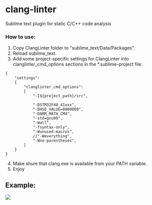 # clang-linter
Sublime text plugin for static C/C++ code analysis

### How to use:

1. Copy ClangLinter folder to "sublime_text/Data/Packages".
2. Reload sublime_text.
3. Add some project-specific settings for ClangLinter into clanglinter_cmd_options sections in the *.sublime-project file:
```
{
	"settings":
	{
		"clanglinter_cmd_options":
		[
			"-I${project_path}/src",
			
			"-DSTM32F40_41xxx",
			"-DHSE_VALUE=8000000",
			"-DARM_MATH_CM4",
			"-std=gnu99",
			"-Wall",
			"-fsyntax-only",
			"-Wunused-macros",
			//"-Weverything",
			"-Wno-parentheses",
		]
	}
}
```
4. Make shure that clang.exe is available from your PATH variable.
5. Enjoy

Example:
--------
![](https://habrastorage.org/files/98c/a94/ae4/98ca94ae4f8a41918c452c2dce65a96c.png)
